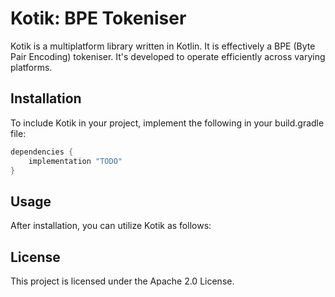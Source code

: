 # Kotik: BPE Tokeniser

Kotik is a multiplatform library written in Kotlin. It is effectively a BPE (Byte Pair Encoding) tokeniser.
It's developed to operate efficiently across varying platforms.

## Installation

To include Kotik in your project, implement the following in your build.gradle file:

```kotlin
dependencies {
    implementation "TODO"
}
```

## Usage

After installation, you can utilize Kotik as follows:


## License

This project is licensed under the Apache 2.0 License.
